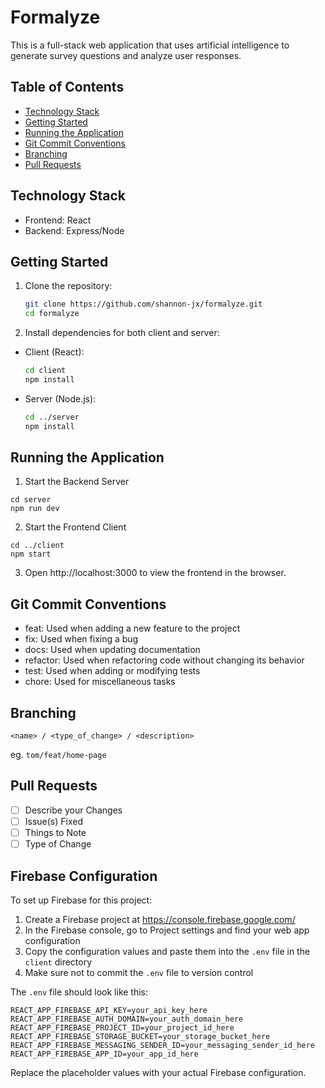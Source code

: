 # Formalyze

This is a full-stack web application that uses artificial intelligence to generate survey questions and analyze user responses. 

## Table of Contents

- [Technology Stack](#technology-stack)
- [Getting Started](#getting-started)
- [Running the Application](#running-the-application)
- [Git Commit Conventions](#git-commit-conventions)
- [Branching](#branching)
- [Pull Requests](#pull-requests)

## Technology Stack

* Frontend: React
* Backend: Express/Node

## Getting Started

1. Clone the repository:
   ```bash
   git clone https://github.com/shannon-jx/formalyze.git
   cd formalyze
   
2. Install dependencies for both client and server:

* Client (React):
  ```bash
  cd client
  npm install

* Server (Node.js):
  ```bash
  cd ../server
  npm install

## Running the Application

1. Start the Backend Server

  ```
  cd server
  npm run dev
  ```

2. Start the Frontend Client

  ```
  cd ../client
  npm start
  ```

3. Open http://localhost:3000 to view the frontend in the browser.

## Git Commit Conventions 
- feat: Used when adding a new feature to the project 
- fix: Used when fixing a bug 
- docs: Used when updating documentation 
- refactor: Used when refactoring code without changing its behavior 
- test: Used when adding or modifying tests 
- chore: Used for miscellaneous tasks 
 
## Branching 

`<name> / <type_of_change> / <description>`

eg. `tom/feat/home-page`
 
## Pull Requests 

- [ ] Describe your Changes 
- [ ] Issue(s) Fixed
- [ ] Things to Note 
- [ ] Type of Change

## Firebase Configuration

To set up Firebase for this project:

1. Create a Firebase project at https://console.firebase.google.com/
2. In the Firebase console, go to Project settings and find your web app configuration
3. Copy the configuration values and paste them into the `.env` file in the `client` directory
4. Make sure not to commit the `.env` file to version control

The `.env` file should look like this:

```
REACT_APP_FIREBASE_API_KEY=your_api_key_here
REACT_APP_FIREBASE_AUTH_DOMAIN=your_auth_domain_here
REACT_APP_FIREBASE_PROJECT_ID=your_project_id_here
REACT_APP_FIREBASE_STORAGE_BUCKET=your_storage_bucket_here
REACT_APP_FIREBASE_MESSAGING_SENDER_ID=your_messaging_sender_id_here
REACT_APP_FIREBASE_APP_ID=your_app_id_here
```

Replace the placeholder values with your actual Firebase configuration.